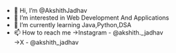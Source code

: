 - 👋 Hi, I’m @AkshithJadhav
- 👀 I’m interested in Web Development And Applications  
- 🌱 I’m currently learning Java,Python,DSA
- 📫 How to reach me 
   ->Instagram - @akshith._jadhav <br>
   ->X - @akshith_jadhav

<!---
AkshithJadhav/AkshithJadhav is a ✨ special ✨ repository because its `README.md` (this file) appears on your GitHub profile.
You can click the Preview link to take a look at your changes.
--->
